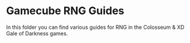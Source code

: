 # Gamecube RNG Guides

In this folder you can find various guides for RNG in the Colosseum & XD Gale of Darkness games.
